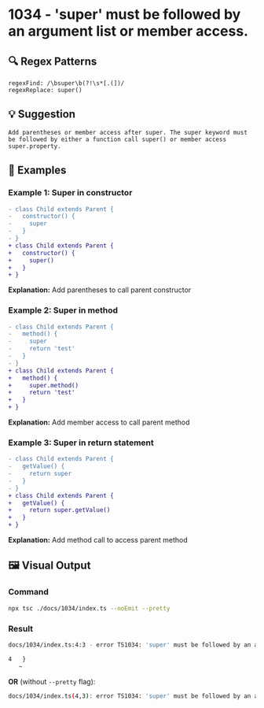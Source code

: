 # 1034 - 'super' must be followed by an argument list or member access.

## 🔍 Regex Patterns
```regex
regexFind: /\bsuper\b(?!\s*[.(])/
regexReplace: super()
```

## 💡 Suggestion
```text
Add parentheses or member access after super. The super keyword must be followed by either a function call super() or member access super.property.
```

## 📝 Examples

### Example 1: Super in constructor
```diff
- class Child extends Parent {
-   constructor() {
-     super
-   }
- }
+ class Child extends Parent {
+   constructor() {
+     super()
+   }
+ }
```

**Explanation:** Add parentheses to call parent constructor

### Example 2: Super in method
```diff
- class Child extends Parent {
-   method() {
-     super
-     return 'test'
-   }
- }
+ class Child extends Parent {
+   method() {
+     super.method()
+     return 'test'
+   }
+ }
```

**Explanation:** Add member access to call parent method

### Example 3: Super in return statement
```diff
- class Child extends Parent {
-   getValue() {
-     return super
-   }
- }
+ class Child extends Parent {
+   getValue() {
+     return super.getValue()
+   }
+ }
```

**Explanation:** Add method call to access parent method

## 🖼️ Visual Output
### Command
```bash
npx tsc ./docs/1034/index.ts --noEmit --pretty
```

### Result
```bash
docs/1034/index.ts:4:3 - error TS1034: 'super' must be followed by an argument list or member access.

4   }
   ~
```

**OR** (without `--pretty` flag):

```bash
docs/1034/index.ts(4,3): error TS1034: 'super' must be followed by an argument list or member access.
```
